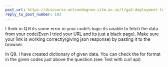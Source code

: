 ```yaml
---
post_url: https://discourse.onlinedegree.iitm.ac.in/t/ga2-deployment-tools-discussion-thread-tds-jan-2025/161120/110
reply_to_post_number: 103
---
```

I think in Q.6 its some error in your code’s logic its unable to fetch the data from your code(Even I tried your URL and its just a black page). Make sure your link is working correctly(giving json response) by pasting it to the browser.

In Q9. I have created dictionary of given data. You can check the for format in the given codes just above the question.(see Test with curl api)